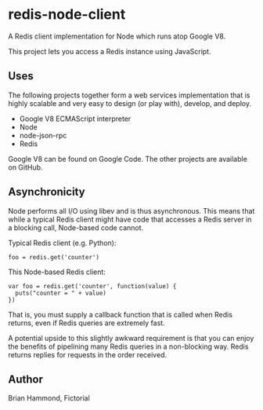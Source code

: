 # redis-node-client

A Redis client implementation for Node which runs atop Google V8.

This project lets you access a Redis instance using JavaScript.

## Uses

The following projects together form a web services implementation that is
highly scalable and very easy to design (or play with), develop, and deploy.

* Google V8 ECMAScript interpreter
* Node
* node-json-rpc
* Redis

Google V8 can be found on Google Code.  The other projects are available on
GitHub.

## Asynchronicity

Node performs all I/O using libev and is thus asynchronous.  This means that
while a typical Redis client might have code that accesses a Redis server in a
blocking call, Node-based code cannot.

Typical Redis client (e.g. Python):

    foo = redis.get('counter')

This Node-based Redis client:

    var foo = redis.get('counter', function(value) { 
      puts("counter = " + value) 
    })

That is, you must supply a callback function that is called when Redis returns,
even if Redis queries are extremely fast.

A potential upside to this slightly awkward requirement is that you can enjoy
the benefits of pipelining many Redis queries in a non-blocking way.  Redis
returns replies for requests in the order received.

## Author

Brian Hammond, Fictorial
